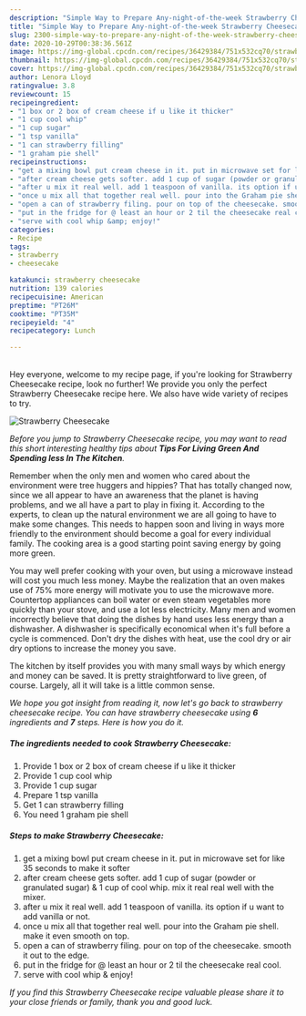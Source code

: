 ```yaml
---
description: "Simple Way to Prepare Any-night-of-the-week Strawberry Cheesecake"
title: "Simple Way to Prepare Any-night-of-the-week Strawberry Cheesecake"
slug: 2300-simple-way-to-prepare-any-night-of-the-week-strawberry-cheesecake
date: 2020-10-29T00:38:36.561Z
image: https://img-global.cpcdn.com/recipes/36429384/751x532cq70/strawberry-cheesecake-recipe-main-photo.jpg
thumbnail: https://img-global.cpcdn.com/recipes/36429384/751x532cq70/strawberry-cheesecake-recipe-main-photo.jpg
cover: https://img-global.cpcdn.com/recipes/36429384/751x532cq70/strawberry-cheesecake-recipe-main-photo.jpg
author: Lenora Lloyd
ratingvalue: 3.8
reviewcount: 15
recipeingredient:
- "1 box or 2 box of cream cheese if u like it thicker"
- "1 cup cool whip"
- "1 cup sugar"
- "1 tsp vanilla"
- "1 can strawberry filling"
- "1 graham pie shell"
recipeinstructions:
- "get a mixing bowl put cream cheese in it. put in microwave set for like 35 seconds to make it softer"
- "after cream cheese gets softer. add 1 cup of sugar (powder or granulated sugar) &amp; 1 cup of cool whip. mix it real real well with the mixer."
- "after u mix it real well. add 1 teaspoon of vanilla. its option if u want to add vanilla or not."
- "once u mix all that together real well. pour into the Graham pie shell. make it even smooth on top."
- "open a can of strawberry filing. pour on top of the cheesecake. smooth it out to the edge."
- "put in the fridge for @ least an hour or 2 til the cheesecake real cool."
- "serve with cool whip &amp; enjoy!"
categories:
- Recipe
tags:
- strawberry
- cheesecake

katakunci: strawberry cheesecake 
nutrition: 139 calories
recipecuisine: American
preptime: "PT26M"
cooktime: "PT35M"
recipeyield: "4"
recipecategory: Lunch

---
```

<br>
Hey everyone, welcome to my recipe page, if you're looking for Strawberry Cheesecake recipe, look no further! We provide you only the perfect Strawberry Cheesecake recipe here. We also have wide variety of recipes to try.
<br>


![Strawberry Cheesecake](https://img-global.cpcdn.com/recipes/36429384/751x532cq70/strawberry-cheesecake-recipe-main-photo.jpg)

<i>Before you jump to Strawberry Cheesecake recipe, you may want to read this short interesting healthy tips about 
<strong>Tips For Living Green And Spending less In The Kitchen</strong>.</i>
</br>

Remember when the only men and women who cared about the environment were tree huggers and hippies? That has totally changed now, since we all appear to have an awareness that the planet is having problems, and we all have a part to play in fixing it. According to the experts, to clean up the natural environment we are all going to have to make some changes. This needs to happen soon and living in ways more friendly to the environment should become a goal for every individual family. The cooking area is a good starting point saving energy by going more green.

You may well prefer cooking with your oven, but using a microwave instead will cost you much less money. Maybe the realization that an oven makes use of 75% more energy will motivate you to use the microwave more. Countertop appliances can boil water or even steam vegetables more quickly than your stove, and use a lot less electricity. Many men and women incorrectly believe that doing the dishes by hand uses less energy than a dishwasher. A dishwasher is specifically economical when it's full before a cycle is commenced. Don't dry the dishes with heat, use the cool dry or air dry options to increase the money you save.

The kitchen by itself provides you with many small ways by which energy and money can be saved. It is pretty straightforward to live green, of course. Largely, all it will take is a little common sense.


<i>We hope you got insight from reading it, now let's go back to strawberry cheesecake recipe. You can have strawberry cheesecake using <strong>6</strong> ingredients and <strong>7</strong> steps. Here is how you do it.
</i>

##### The ingredients needed to cook Strawberry Cheesecake:

1. Provide 1 box or 2 box of cream cheese if u like it thicker
1. Provide 1 cup cool whip
1. Provide 1 cup sugar
1. Prepare 1 tsp vanilla
1. Get 1 can strawberry filling
1. You need 1 graham pie shell


##### Steps to make Strawberry Cheesecake:

1. get a mixing bowl put cream cheese in it. put in microwave set for like 35 seconds to make it softer
1. after cream cheese gets softer. add 1 cup of sugar (powder or granulated sugar) &amp; 1 cup of cool whip. mix it real real well with the mixer.
1. after u mix it real well. add 1 teaspoon of vanilla. its option if u want to add vanilla or not.
1. once u mix all that together real well. pour into the Graham pie shell. make it even smooth on top.
1. open a can of strawberry filing. pour on top of the cheesecake. smooth it out to the edge.
1. put in the fridge for @ least an hour or 2 til the cheesecake real cool.
1. serve with cool whip &amp; enjoy!


<i>If you find this Strawberry Cheesecake recipe valuable please share it to your close friends or family, thank you and good luck.</i>
